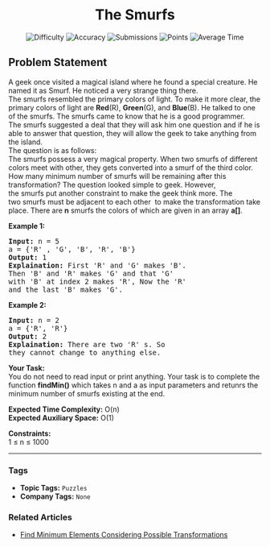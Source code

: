 <h1 align="center">The Smurfs</h1>

<p align="center">
  <img alt="Difficulty" title="Difficulty" src="https://custom-icon-badges.demolab.com/badge/Difficulty: Medium-1F222E?style=for-the-badge&logoColor=white&logo=fire"/>
  <img alt="Accuracy" title="Accuracy" src="https://custom-icon-badges.demolab.com/badge/Accuracy: 51.37%25-1F222E?style=for-the-badge&logoColor=white&logo=target"/>
  <img alt="Submissions" title="Submissions" src="https://custom-icon-badges.demolab.com/badge/Submissions: 15K+-1F222E?style=for-the-badge&logoColor=white&logo=repo"/>
  <img alt="Points" title="Points" src="https://custom-icon-badges.demolab.com/badge/Points: 4-1F222E?style=for-the-badge&logoColor=white&logo=award"/>
  <img alt="Average Time" title="Average Time" src="https://custom-icon-badges.demolab.com/badge/Average%20Time: 20m-1F222E?style=for-the-badge&logoColor=white&logo=clock"/>
</p>

## Problem Statement

A geek once visited a magical island where he found a special creature. He named it as Smurf. He noticed a very strange thing there. The smurfs resembled the primary colors of light. To make it more clear, the primary colors of light are <b>Red</b>(R), <b>Green</b>(G), and <b>Blue</b>(B). He talked to one of the smurfs. The smurfs came to know that he is a good programmer. The smurfs suggested a deal that they will ask him one question and if he is able to answer that question, they will allow the geek to take anything from the island.<br>
The question is as follows:<br>
The smurfs possess a very magical property. When two smurfs of different colors meet with other, they gets converted into a smurf of the third color. How many minimum number of smurfs will be remaining after this transformation? The question looked simple to geek. However, the smurfs put another constraint to make the geek think more. The two smurfs must be adjacent to each other  to make the transformation take place. There are <b>n</b> smurfs the colors of which are given in an array <b>a[]</b>.

<b>Example 1:</b>

<pre><b>Input:</b> n = 5
a = {'R' , 'G', 'B', 'R', 'B'}
<b>Output:</b> 1
<b>Explaination:</b> First 'R' and 'G' makes 'B'. 
Then 'B' and 'R' makes 'G' and that 'G' 
with 'B' at index 2 makes 'R', Now the 'R' 
and the last 'B' makes 'G'.</pre>

<b>Example 2:</b>

<pre><b>Input:</b> n = 2
a = {'R', 'R'}
<b>Output:</b> 2
<b>Explaination:</b> There are two 'R' s. So 
they cannot change to anything else.</pre>

<b>Your Task:</b><br>
You do not need to read input or print anything. Your task is to complete the function <b>findMin()</b> which takes n and a as input parameters and retunrs the minimum number of smurfs existing at the end.

<b>Expected Time Complexity:</b> O(n)<br>
<b>Expected Auxiliary Space:</b> O(1)

<b>Constraints:</b><br>
1 ≤ n ≤ 1000


<hr>

### Tags
- **Topic Tags:** `Puzzles`
- **Company Tags:** `None`

### Related Articles
- [Find Minimum Elements Considering Possible Transformations](https://www.geeksforgeeks.org/find-minimum-elements-considering-possible-transformations/)
